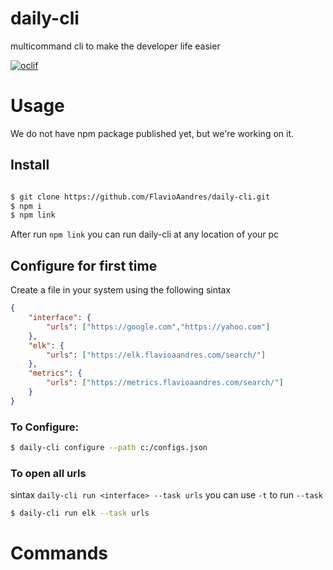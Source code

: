 daily-cli
=========

multicommand cli to make the developer life easier 

[![oclif](https://img.shields.io/badge/cli-oclif-brightgreen.svg)](https://oclif.io)
<!-- [![Version](https://img.shields.io/npm/v/daily-cli.svg)](https://npmjs.org/package/daily-cli)
[![Downloads/week](https://img.shields.io/npm/dw/daily-cli.svg)](https://npmjs.org/package/daily-cli)
[![License](https://img.shields.io/npm/l/daily-cli.svg)](https://github.com/@FlavioAandres/FlavioAandres/blob/master/package.json) -->

<!-- toc -->
# Usage
<!-- usage -->
We do not have npm package published yet, but we're working on it. 

## Install 

```bash

$ git clone https://github.com/FlavioAandres/daily-cli.git
$ npm i 
$ npm link
```
After run `npm link` you can run daily-cli at any location of your pc 

## Configure for first time

Create a file in your system using the following sintax
```json
{
    "interface": {
        "urls": ["https://google.com","https://yahoo.com"]
    },
    "elk": {
        "urls": ["https://elk.flavioaandres.com/search/"]
    },
    "metrics": {
        "urls": ["https://metrics.flavioaandres.com/search/"]
    }
}

```

### To Configure: 

```bash
$ daily-cli configure --path c:/configs.json
```

### To open all urls

sintax `daily-cli run <interface> --task urls` you can use `-t` to run `--task`

```bash
$ daily-cli run elk --task urls
```

# Commands
<!-- commands -->

